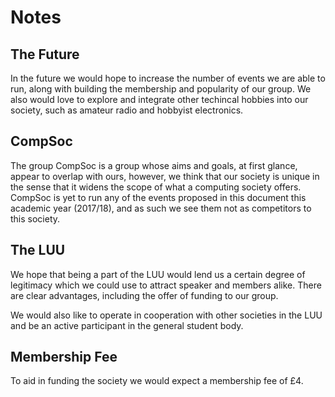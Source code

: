 # Notes

## The Future

In the future we would hope to increase the number of events we are able to run, along with building the membership and popularity of our group.
We also would love to explore and integrate other techincal hobbies into our society, such as amateur radio and hobbyist electronics.

## CompSoc

The group CompSoc is a group whose aims and goals, at first glance, appear to overlap with ours, however, we think that our society is unique in the sense that it widens the scope of what a computing society offers.
CompSoc is yet to run any of the events proposed in this document this academic year (2017/18), and as such we see them not as competitors to this society.

## The LUU

We hope that being a part of the LUU would lend us a certain degree of legitimacy which we could use to attract speaker and members alike.
There are clear advantages, including the offer of funding to our group.

We would also like to operate in cooperation with other societies in the LUU and be an active participant in the general student body.

## Membership Fee

To aid in funding the society we would expect a membership fee of £4.
